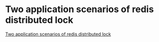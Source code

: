 # Two application scenarios of redis distributed lock
[Two application scenarios of redis distributed lock](https://aiwithcloud.com/2022/09/16/two_application_scenarios_of_redis_distributed_lock/)